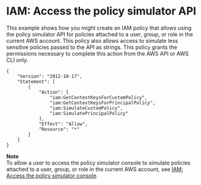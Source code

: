 # IAM: Access the policy simulator API<a name="reference_policies_examples_iam_policy-sim"></a>

This example shows how you might create an IAM policy that allows using the policy simulator API for policies attached to a user, group, or role in the current AWS account\. This policy also allows access to simulate less sensitive policies passed to the API as strings\. This policy grants the permissions necessary to complete this action from the AWS API or AWS CLI only\.

```
{
    "Version": "2012-10-17",
    "Statement": [
        {
            "Action": [
                "iam:GetContextKeysForCustomPolicy",
                "iam:GetContextKeysForPrincipalPolicy",
                "iam:SimulateCustomPolicy",
                "iam:SimulatePrincipalPolicy"
            ],
            "Effect": "Allow",
            "Resource": "*"
        }
    ]
}
```

**Note**  
To allow a user to access the policy simulator console to simulate policies attached to a user, group, or role in the current AWS account, see [IAM: Access the policy simulator console](reference_policies_examples_iam_policy-sim-console.md)\.